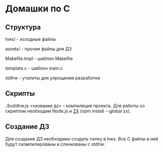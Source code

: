 # Домашки по C
## Структура
hws/ - исходные файлы

assets/ - прочие файлы для ДЗ

Makefile.tmpl - шаблон Makefile

template.c - шаблон main.c

stdhw - утилиты для упрощения разработки

## Скрипты
./buildhw.js <название дз> - компиляция проекта. Для работы со скриптом необходим Node.js и [ZX](https://github.com/google/zx) (npm install --global zx).

## Создание ДЗ
Для создания ДЗ необходимо создать папку в hws. Все С файлы в ней будут скомпилированы и слинкованы с stdhw.

